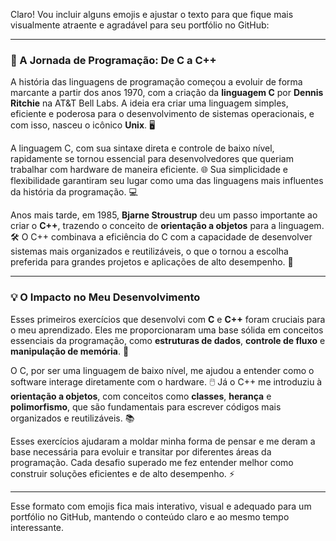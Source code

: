 Claro! Vou incluir alguns emojis e ajustar o texto para que fique mais visualmente atraente e agradável para seu portfólio no GitHub:

---

### 🚀 A Jornada de Programação: De C a C++

A história das linguagens de programação começou a evoluir de forma marcante a partir dos anos 1970, com a criação da **linguagem C** por **Dennis Ritchie** na AT&T Bell Labs. A ideia era criar uma linguagem simples, eficiente e poderosa para o desenvolvimento de sistemas operacionais, e com isso, nasceu o icônico **Unix**. 🖥️

A linguagem C, com sua sintaxe direta e controle de baixo nível, rapidamente se tornou essencial para desenvolvedores que queriam trabalhar com hardware de maneira eficiente. 🌐 Sua simplicidade e flexibilidade garantiram seu lugar como uma das linguagens mais influentes da história da programação. 💻

Anos mais tarde, em 1985, **Bjarne Stroustrup** deu um passo importante ao criar o **C++**, trazendo o conceito de **orientação a objetos** para a linguagem. 🛠️ O C++ combinava a eficiência do C com a capacidade de desenvolver sistemas mais organizados e reutilizáveis, o que o tornou a escolha preferida para grandes projetos e aplicações de alto desempenho. 🚀

---

### 💡 O Impacto no Meu Desenvolvimento

Esses primeiros exercícios que desenvolvi com **C** e **C++** foram cruciais para o meu aprendizado. Eles me proporcionaram uma base sólida em conceitos essenciais da programação, como **estruturas de dados**, **controle de fluxo** e **manipulação de memória**. 🔧

O C, por ser uma linguagem de baixo nível, me ajudou a entender como o software interage diretamente com o hardware. 🖱️ Já o C++ me introduziu à **orientação a objetos**, com conceitos como **classes**, **herança** e **polimorfismo**, que são fundamentais para escrever códigos mais organizados e reutilizáveis. 📚

Esses exercícios ajudaram a moldar minha forma de pensar e me deram a base necessária para evoluir e transitar por diferentes áreas da programação. Cada desafio superado me fez entender melhor como construir soluções eficientes e de alto desempenho. ⚡

---

Esse formato com emojis fica mais interativo, visual e adequado para um portfólio no GitHub, mantendo o conteúdo claro e ao mesmo tempo interessante.
